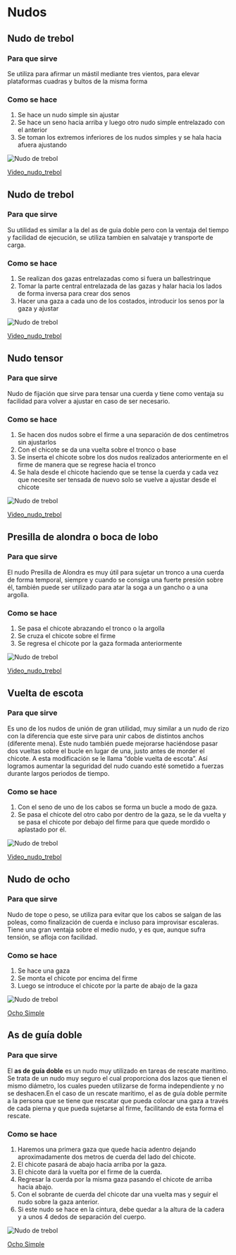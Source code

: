 # Nudos


## Nudo de trebol

### Para que sirve

Se utiliza para afirmar un mástil mediante tres vientos,  para elevar plataformas cuadras y bultos de la misma forma

### Como se hace

1. Se hace un nudo simple sin ajustar
2. Se hace un seno hacia arriba y luego otro nudo simple entrelazado con el anterior
3. Se toman los extremos inferiores de los nudos simples y se hala hacia afuera ajustando

 
![Nudo de trebol]("Images/nudo_trebol.jpg")

[Video_nudo_trebol]("")



## Nudo de trebol

### Para que sirve

Su utilidad es similar a la del as de guia doble pero con la ventaja del tiempo y facilidad de ejecución,  se utiliza tambien en salvataje y transporte de carga.

### Como se hace

1. Se realizan dos gazas entrelazadas como si fuera un ballestrinque
2. Tomar la parte central entrelazada de las gazas y halar hacia los lados de forma inversa para crear dos senos
3. Hacer una gaza a cada uno de los costados, introducir los senos por la gaza y ajustar

 
![Nudo de trebol]("Images/nudo_sillaDeBombero.jpg")

[Video_nudo_trebol]("https://www.youtube.com/watch?time_continue=1&v=uCFruu956TA")



## Nudo tensor

### Para que sirve

Nudo de fijación que sirve para tensar una cuerda y tiene como ventaja su facilidad para volver a ajustar en caso de ser necesario.

### Como se hace

1. Se hacen dos nudos sobre el firme a una separación de dos centímetros sin ajustarlos
2. Con el chicote se da una vuelta sobre el tronco o base
3. Se inserta el chicote sobre los dos nudos realizados anteriormente en el firme de manera que se regrese hacia el tronco
4. Se hala desde el chicote haciendo que se tense la cuerda y cada vez que necesite ser tensada de nuevo solo se vuelve a ajustar desde el chicote

 
![Nudo de trebol]("Images/nudo_tensor.jpg")

[Video_nudo_trebol]("https://www.youtube.com/watch?v=Sang_kRsAco")




## Presilla de alondra o boca de lobo

### Para que sirve

El nudo Presilla de Alondra es muy útil para sujetar un tronco a una cuerda de forma temporal, siempre y cuando se consiga una fuerte presión sobre él, también puede ser utilizado para atar la soga a un gancho o a una argolla.

### Como se hace

1. Se pasa el chicote abrazando el tronco o la argolla
2. Se cruza el chicote sobre el firme
3. Se regresa el chicote por la gaza formada anteriormente


 
![Nudo de trebol]("Images/nudo_presillaAlondra.gif")

[Video_nudo_trebol]("https://www.youtube.com/watch?v=R3N38kEYOx0")




## Vuelta de escota

### Para que sirve

Es uno de los nudos de unión de gran utilidad, muy similar a un nudo de rizo con la diferencia que este sirve para unir cabos de distintos anchos (diferente mena). Este nudo también puede mejorarse haciéndose pasar dos vueltas sobre el bucle en lugar de una, justo antes de morder el chicote. A esta modificación se le llama “doble vuelta de escota”. Así logramos aumentar la seguridad del nudo cuando esté sometido a fuerzas durante largos periodos de tiempo.


### Como se hace

1. Con el seno de uno de los cabos se forma un bucle a modo de gaza.
2. Se pasa el chicote del otro cabo por dentro de la gaza, se le da vuelta y se pasa el chicote por debajo del firme para que quede mordido o aplastado por él.


 
![Nudo de trebol]("Images/nudo_vueltaEscota.jpg")

[Video_nudo_trebol]("")



## Nudo de ocho

### Para que sirve

Nudo de tope o peso, se utiliza para evitar que los cabos se salgan de las poleas, como finalización de cuerda e incluso para improvisar escaleras. Tiene una gran ventaja sobre el medio nudo, y es que, aunque sufra tensión, se afloja con facilidad.


### Como se hace

1. Se hace una gaza
2. Se monta el chicote por encima del firme
3. Luego se introduce el chicote por la parte de abajo de la gaza


 
![Nudo de trebol]("Images/nudo_ochoSimple.jpg")

[Ocho Simple]("https://www.youtube.com/watch?v=lUBsyGRf4pM")



##  As de guía doble

### Para que sirve

El **as de guía doble** es un nudo muy utilizado en tareas de rescate marítimo. Se trata de un nudo muy seguro el cual proporciona dos lazos que tienen el mismo diámetro, los cuales pueden utilizarse de forma independiente y no se deshacen.En el caso de un rescate marítimo, el as de guía doble permite a la persona que se tiene que rescatar que pueda colocar una gaza a través de cada pierna y que pueda sujetarse al firme, facilitando de esta forma el rescate.


### Como se hace

1. Haremos una primera gaza que quede hacia adentro dejando aproximadamente dos metros de cuerda del lado del chicote.
2. El chicote pasará de abajo hacia arriba por la gaza.
3. El chicote dará la vuelta por el firme de la cuerda.
4. Regresar la cuerda por la misma gaza pasando el chicote de arriba hacia abajo.
5. Con el sobrante de cuerda del chicote dar una vuelta mas y seguir el nudo sobre la gaza anterior.
6. Si este nudo se hace en la cintura, debe quedar a la altura de la cadera y a unos 4 dedos de separación del cuerpo.

 
![Nudo de trebol]("Images/nudo_ochoSimple.jpg")

[Ocho Simple]("https://www.youtube.com/watch?v=lUBsyGRf4pM")





